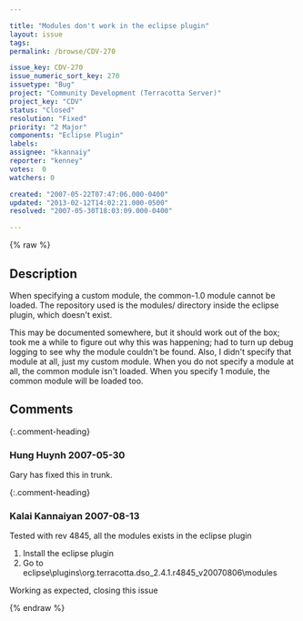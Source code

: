 ```yaml
---

title: "Modules don't work in the eclipse plugin"
layout: issue
tags: 
permalink: /browse/CDV-270

issue_key: CDV-270
issue_numeric_sort_key: 270
issuetype: "Bug"
project: "Community Development (Terracotta Server)"
project_key: "CDV"
status: "Closed"
resolution: "Fixed"
priority: "2 Major"
components: "Eclipse Plugin"
labels: 
assignee: "kkannaiy"
reporter: "kenney"
votes:  0
watchers: 0

created: "2007-05-22T07:47:06.000-0400"
updated: "2013-02-12T14:02:21.000-0500"
resolved: "2007-05-30T18:03:09.000-0400"

---
```




{% raw %}



## Description

<div markdown="1" class="description">

When specifying a custom module, the common-1.0 module cannot be loaded. The repository used is
the modules/ directory inside the eclipse plugin, which doesn't exist. 

This may be documented somewhere, but it should work out of the box; took me a while to figure out why this was
happening; had to turn up debug logging to see why the module couldn't be found.
Also, I didn't specify that module at all, just my custom module. When you do not specify a module at all,
the common module isn't loaded. When you specify 1 module, the common module will be loaded too. 

</div>

## Comments


{:.comment-heading}
### **Hung Huynh** <span class="date">2007-05-30</span>

<div markdown="1" class="comment">

Gary has fixed this in trunk.

</div>


{:.comment-heading}
### **Kalai Kannaiyan** <span class="date">2007-08-13</span>

<div markdown="1" class="comment">

Tested with rev 4845, all the modules exists in the eclipse plugin

1. Install the eclipse plugin
2. Go to eclipse\plugins\org.terracotta.dso\_2.4.1.r4845\_v20070806\modules

Working as expected, closing this issue



</div>



{% endraw %}
